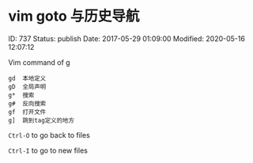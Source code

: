# vim goto 与历史导航


ID: 737
Status: publish
Date: 2017-05-29 01:09:00
Modified: 2020-05-16 12:07:12


Vim command of g<key>
 
```
gd	本地定义
gD	全局声明
g*	搜索
g#	反向搜索
gf	打开文件
g]	跳到tag定义的地方
```

`Ctrl-O` to go back to files

`Ctrl-I` to go to new files
